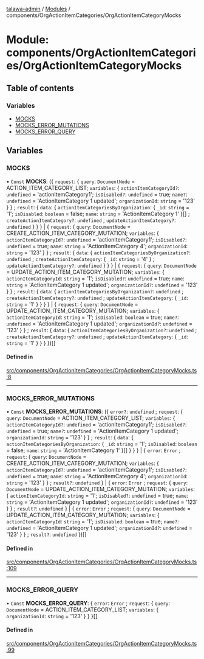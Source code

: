 [talawa-admin](../README.md) / [Modules](../modules.md) / components/OrgActionItemCategories/OrgActionItemCategoryMocks

# Module: components/OrgActionItemCategories/OrgActionItemCategoryMocks

## Table of contents

### Variables

- [MOCKS](components_OrgActionItemCategories_OrgActionItemCategoryMocks.md#mocks)
- [MOCKS\_ERROR\_MUTATIONS](components_OrgActionItemCategories_OrgActionItemCategoryMocks.md#mocks_error_mutations)
- [MOCKS\_ERROR\_QUERY](components_OrgActionItemCategories_OrgActionItemCategoryMocks.md#mocks_error_query)

## Variables

### MOCKS

• `Const` **MOCKS**: (\{ `request`: \{ `query`: `DocumentNode` = ACTION\_ITEM\_CATEGORY\_LIST; `variables`: \{ `actionItemCategoryId?`: `undefined` = 'actionItemCategory1'; `isDisabled?`: `undefined` = true; `name?`: `undefined` = 'ActionItemCategory 1 updated'; `organizationId`: `string` = '123' \}  \} ; `result`: \{ `data`: \{ `actionItemCategoriesByOrganization`: \{ `_id`: `string` = '1'; `isDisabled`: `boolean` = false; `name`: `string` = 'ActionItemCategory 1' \}[] ; `createActionItemCategory?`: `undefined` ; `updateActionItemCategory?`: `undefined`  \}  \}  \} \| \{ `request`: \{ `query`: `DocumentNode` = CREATE\_ACTION\_ITEM\_CATEGORY\_MUTATION; `variables`: \{ `actionItemCategoryId?`: `undefined` = 'actionItemCategory1'; `isDisabled?`: `undefined` = true; `name`: `string` = 'ActionItemCategory 4'; `organizationId`: `string` = '123' \}  \} ; `result`: \{ `data`: \{ `actionItemCategoriesByOrganization?`: `undefined` ; `createActionItemCategory`: \{ `_id`: `string` = '4' \} ; `updateActionItemCategory?`: `undefined`  \}  \}  \} \| \{ `request`: \{ `query`: `DocumentNode` = UPDATE\_ACTION\_ITEM\_CATEGORY\_MUTATION; `variables`: \{ `actionItemCategoryId`: `string` = '1'; `isDisabled?`: `undefined` = true; `name`: `string` = 'ActionItemCategory 1 updated'; `organizationId?`: `undefined` = '123' \}  \} ; `result`: \{ `data`: \{ `actionItemCategoriesByOrganization?`: `undefined` ; `createActionItemCategory?`: `undefined` ; `updateActionItemCategory`: \{ `_id`: `string` = '1' \}  \}  \}  \} \| \{ `request`: \{ `query`: `DocumentNode` = UPDATE\_ACTION\_ITEM\_CATEGORY\_MUTATION; `variables`: \{ `actionItemCategoryId`: `string` = '1'; `isDisabled`: `boolean` = true; `name?`: `undefined` = 'ActionItemCategory 1 updated'; `organizationId?`: `undefined` = '123' \}  \} ; `result`: \{ `data`: \{ `actionItemCategoriesByOrganization?`: `undefined` ; `createActionItemCategory?`: `undefined` ; `updateActionItemCategory`: \{ `_id`: `string` = '1' \}  \}  \}  \})[]

#### Defined in

[src/components/OrgActionItemCategories/OrgActionItemCategoryMocks.ts:8](https://github.com/adi790uu/talawa-admin/blob/cdaad16/src/components/OrgActionItemCategories/OrgActionItemCategoryMocks.ts#L8)

___

### MOCKS\_ERROR\_MUTATIONS

• `Const` **MOCKS\_ERROR\_MUTATIONS**: (\{ `error?`: `undefined` ; `request`: \{ `query`: `DocumentNode` = ACTION\_ITEM\_CATEGORY\_LIST; `variables`: \{ `actionItemCategoryId?`: `undefined` = 'actionItemCategory1'; `isDisabled?`: `undefined` = true; `name?`: `undefined` = 'ActionItemCategory 1 updated'; `organizationId`: `string` = '123' \}  \} ; `result`: \{ `data`: \{ `actionItemCategoriesByOrganization`: \{ `_id`: `string` = '1'; `isDisabled`: `boolean` = false; `name`: `string` = 'ActionItemCategory 1' \}[]  \}  \}  \} \| \{ `error`: `Error` ; `request`: \{ `query`: `DocumentNode` = CREATE\_ACTION\_ITEM\_CATEGORY\_MUTATION; `variables`: \{ `actionItemCategoryId?`: `undefined` = 'actionItemCategory1'; `isDisabled?`: `undefined` = true; `name`: `string` = 'ActionItemCategory 4'; `organizationId`: `string` = '123' \}  \} ; `result?`: `undefined`  \} \| \{ `error`: `Error` ; `request`: \{ `query`: `DocumentNode` = UPDATE\_ACTION\_ITEM\_CATEGORY\_MUTATION; `variables`: \{ `actionItemCategoryId`: `string` = '1'; `isDisabled?`: `undefined` = true; `name`: `string` = 'ActionItemCategory 1 updated'; `organizationId?`: `undefined` = '123' \}  \} ; `result?`: `undefined`  \} \| \{ `error`: `Error` ; `request`: \{ `query`: `DocumentNode` = UPDATE\_ACTION\_ITEM\_CATEGORY\_MUTATION; `variables`: \{ `actionItemCategoryId`: `string` = '1'; `isDisabled`: `boolean` = true; `name?`: `undefined` = 'ActionItemCategory 1 updated'; `organizationId?`: `undefined` = '123' \}  \} ; `result?`: `undefined`  \})[]

#### Defined in

[src/components/OrgActionItemCategories/OrgActionItemCategoryMocks.ts:109](https://github.com/adi790uu/talawa-admin/blob/cdaad16/src/components/OrgActionItemCategories/OrgActionItemCategoryMocks.ts#L109)

___

### MOCKS\_ERROR\_QUERY

• `Const` **MOCKS\_ERROR\_QUERY**: \{ `error`: `Error` ; `request`: \{ `query`: `DocumentNode` = ACTION\_ITEM\_CATEGORY\_LIST; `variables`: \{ `organizationId`: `string` = '123' \}  \}  \}[]

#### Defined in

[src/components/OrgActionItemCategories/OrgActionItemCategoryMocks.ts:99](https://github.com/adi790uu/talawa-admin/blob/cdaad16/src/components/OrgActionItemCategories/OrgActionItemCategoryMocks.ts#L99)
